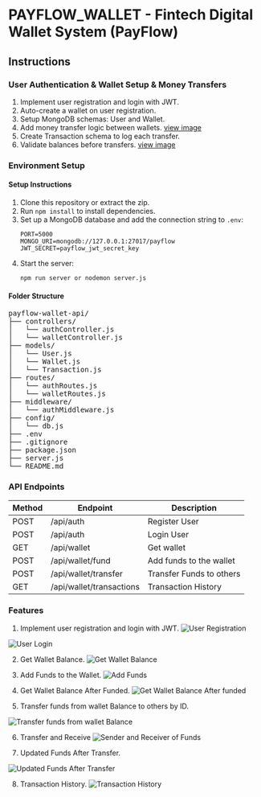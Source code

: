 # PAYFLOW_WALLET - Fintech Digital Wallet System (PayFlow)
## Instructions
### User Authentication & Wallet Setup & Money Transfers
1. Implement user registration and login with JWT.
2. Auto-create a wallet on user registration.
3. Setup MongoDB schemas: User and Wallet.
4. Add money transfer logic between wallets. [view image](#transfer-funds)
5. Create Transaction schema to log each transfer.
6. Validate balances before transfers. [view image](#update-funds)

### Environment Setup
#### Setup Instructions
1. Clone this repository or extract the zip.
2. Run `npm install` to install dependencies.
3. Set up a MongoDB database and add the connection string to `.env`:
   ```
   PORT=5000
   MONGO_URI=mongodb://127.0.0.1:27017/payflow
   JWT_SECRET=payflow_jwt_secret_key
   ```
4. Start the server:
   ```
   npm run server or nodemon server.js
   ```

#### Folder Structure
<pre>
payflow-wallet-api/
├── controllers/
│   └── authController.js
│   └── walletController.js
├── models/
│   └── User.js
│   └── Wallet.js
│   └── Transaction.js
├── routes/
│   └── authRoutes.js
│   └── walletRoutes.js
├── middleware/
│   └── authMiddleware.js
├── config/
│   └── db.js
├── .env
├── .gitignore
├── package.json
├── server.js
└── README.md
</pre>

### API Endpoints

| Method | Endpoint                     | Description                |
|--------|------------------------------|----------------------------|
| POST   | /api/auth                    | Register User              |
| POST   | /api/auth                    | Login User                 |
| GET    | /api/wallet                  | Get wallet                 |
| POST   | /api/wallet/fund             | Add funds to the wallet    |
| POST   | /api/wallet/transfer         | Transfer Funds to others   |
| GET    | /api/wallet/transactions     | Transaction History        |


### Features
1. Implement user registration and login with JWT.
![User Registration](screenshots/register-user.png)

![User Login](screenshots/login-user.png)

2. Get Wallet Balance.
![Get Wallet Balance](screenshots/wallet-balance.png)

3. Add Funds to the Wallet.
![Add Funds](screenshots/add-funds.png)

4. Get Wallet Balance After Funded.
![Get Wallet Balance After funded](screenshots/wallet-balance-afterfunded.png)

5. <p id="transfer-funds">Transfer funds from wallet Balance to others by ID.</p>
![Transfer funds from wallet Balance](screenshots/transfer-funds.png)

6. Transfer and Receive
![Sender and Receiver of Funds](screenshots/Transfer_Receive.png)

7. <p id="update-funds">Updated Funds After Transfer.</p>
![Updated Funds After Transfer](screenshots/updated_balance_after_transfer.png)

8. Transaction History.
![Transaction History](screenshots/transaction_history.png)
